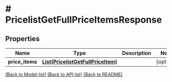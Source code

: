 # # PricelistGetFullPriceItemsResponse


## Properties 


Name | Type | Description | Notes
------------ | ------------- | ------------- | -------------
**price_items**| [**List[PricelistGetFullPriceItem]**](PricelistGetFullPriceItem.md) |   | [optional]


[[Back to Model list]](../../README.md#models) [[Back to API list]](../../README.md#endpoints) [[Back to README]](../../README.md)

